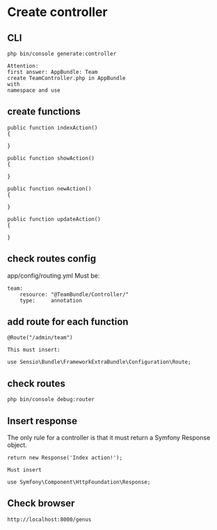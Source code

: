 # Create controller
## CLI
```
php bin/console generate:controller

Attention:
first answer: AppBundle: Team 
create TeamController.php in AppBundle
with
namespace and use
```
## create functions
```
public function indexAction()
{
    
}

public function showAction()
{
    
}

public function newAction()
{
    
}

public function updateAction()
{
    
}
```
## check routes config
app/config/routing.yml
Must be:
```
team:
    resource: "@TeamBundle/Controller/"
    type:     annotation
```
## add route for each function
```
@Route("/admin/team")

This must insert:
 
use Sensio\Bundle\FrameworkExtraBundle\Configuration\Route;
```

## check routes
```
php bin/console debug:router
```
## Insert response
The only rule for a controller is that it must return a Symfony Response object.
```
return new Response('Index action!');

Must insert

use Symfony\Component\HttpFoundation\Response;
```
## Check browser
```
http://localhost:8000/genus
```


